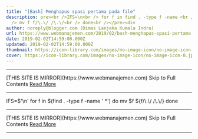 ```yaml
---
title: "[Bash] Menghapus spasi pertama pada file"
description: pre><br />IFS=\n<br /> for f in find . -type f -name <br /> do <br
  /> mv f f/\.\/ /\.\/<br /> done<br /></pre><div
author: noreply@blogger.com (Dimas Lanjaka Kumala Indra)
url: https://www.webmanajemen.com/2019/02/bash-menghapus-spasi-pertama-pada-file.html
date: 2019-02-02T14:59:00.000Z
updated: 2019-02-02T14:59:00.000Z
thumbnail: https://icon-library.com/images/no-image-icon/no-image-icon-0.jpg
cover: https://icon-library.com/images/no-image-icon/no-image-icon-0.jpg
---
```


<hr/> [THIS SITE IS MIRROR](https://www.webmanajemen.com) Skip to Full Contents <a href="https://www.webmanajemen.com/2019/02/bash-menghapus-spasi-pertama-pada-file.html" rel="follow" class="button" id="read-more">Read More</a> <hr/> IFS=$'\n'
 for f in $(find . -type f -name ' *')
 do 
     mv $f ${f/\.\/ /\.\/}
 done <hr/> [THIS SITE IS MIRROR](https://www.webmanajemen.com) Skip to Full Contents <a href="https://www.webmanajemen.com/2019/02/bash-menghapus-spasi-pertama-pada-file.html" rel="follow" class="button" id="read-more">Read More</a> <hr/>